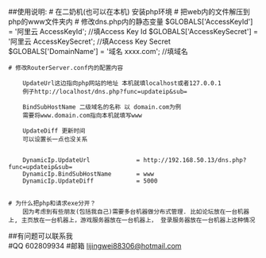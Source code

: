 ##使用说明:
	# 在二奶机(也可以在本机) 安装php环境
	# 把web内的文件解压到php的www文件夹内
	# 修改dns.php内的静态变量
		$GLOBALS['AccessKeyId'] = '阿里云 AccessKeyId';  //填Access Key Id
		$GLOBALS['AccessKeySecret'] = '阿里云 AccessKeySecret'; //填Access Key Secret
		$GLOBALS['DomainName'] = '域名 xxxx.com'; //填域名

	# 修改RouterServer.conf内的配置内容

		UpdateUrl这边指向php网站的地址 本机就填localhost或者127.0.0.1
		例子http://localhost/dns.php?func=updateip&sub=

		BindSubHostName 二级域名的名称 以 domain.com为例
		需要将www.domain.com指向本机就填写www

		UpdateDiff 更新时间
		可以设置长一点也没关系


		DynamicIp.UpdateUrl 			= http://192.168.50.13/dns.php?func=updateip&sub=
		DynamicIp.BindSubHostName		= www
		DynamicIp.UpdateDiff			= 5000


	# 为什么把php和请求exe分开？
		因为考虑到有些朋友(包括我自己)需要多台机器做分布式管理. 比如论坛放在一台机器上, 主页放在一台机器上，游戏服务器放在一台机器上， 登录服务器放在一台机器上这种情况




##有问题可以联系我  
	#QQ 		602809934 
	#邮箱 	lijingwei88306@hotmail.com